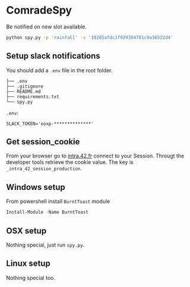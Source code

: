 # ComradeSpy

Be notified on new slot available.

```bash
python spy.py -p 'rainfall' -s '10265afdc1f929384701c9a36522d4'
```

## Setup slack notifications

You should add a `.env` file in the root folder.
```
├── .env
├── .gitignore
├── README.md
├── requirements.txt
└── spy.py
```
`.env`:
```
SLACK_TOKEN='xoxp-**************'
``` 

## Get session_cookie

From your browser go to [intra.42.fr](https://intra.42.fr/) connect to your Session. Througt the developer tools retrieve the cookie value. The key is `_intra_42_session_production`.

## Windows setup

From powershell install `BurntToast` module
```powershell
Install-Module -Name BurntToast
```

## OSX setup

Nothing special, just run `spy.py`.

## Linux setup

Nothing special too.

